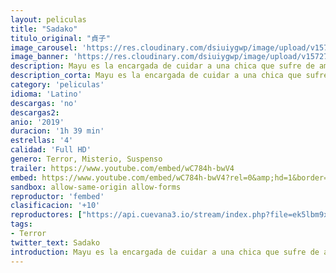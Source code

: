 ```yaml
---
layout: peliculas
title: "Sadako"
titulo_original: "貞子"
image_carousel: 'https://res.cloudinary.com/dsiuiygwp/image/upload/v1572750636/sadako-min_crrvq1.jpg'
image_banner: 'https://res.cloudinary.com/dsiuiygwp/image/upload/v1572750635/sadako-2019-banner-min_ugzcdw.jpg'
description: Mayu es la encargada de cuidar a una chica que sufre de amnesia. La paciente está bajo custodia policial y es de especial interés para las autoridades. Sin embargo, sus allegados desconocen el porqué de esta situación, e incluso la propia sospechosa ignora los motivos por los que está siendo vigilada 24h. Mientras Mayu se desvive por realizar su trabajo, su hermano, un aspirante a convertirse en un personaje famoso en redes sociales, comienza a darse cuenta de que ha dado con un filón que tratará de aprovechar a toda costa.
description_corta: Mayu es la encargada de cuidar a una chica que sufre de amnesia. La paciente está bajo custodia policial y es de especial interés para las autoridades. Sin embargo, sus allegados desconocen el porqué de esta situación, e incluso la propia sospechosa ignora los...
category: 'peliculas'
idioma: 'Latino'
descargas: 'no'
descargas2:
anio: '2019'
duracion: '1h 39 min'
estrellas: '4'
calidad: 'Full HD'
genero: Terror, Misterio, Suspenso
trailer: https://www.youtube.com/embed/wC784h-bwV4
embed: https://www.youtube.com/embed/wC784h-bwV4?rel=0&amp;hd=1&border=0&wmode=opaque&enablejsapi=1&modestbranding=1&controls=1&showinfo=1
sandbox: allow-same-origin allow-forms
reproductor: 'fembed'
clasificacion: '+10'
reproductores: ["https://api.cuevana3.io/stream/index.php?file=ek5lbm9xYWNrS0xYMTZLa2xNbkdvY3ZTb3BtZng4TGp6ZFpobGFMUGtOVFYySmlocU5XTzJkRE1tcHFuajVPb2w1eGphMkhEMGVQWDA2S21ZY1hRNEpQWHAydHFtSldvbVptU2ZuUzJ3THVva2FDaVp3PT0","https://cine24.online/stream/41206","https://cine24.online/stream/41207","https://cine24.online/stream/41205","https://upstream.to/embed-qdx2148q1io5.html"]
tags:
- Terror
twitter_text: Sadako
introduction: Mayu es la encargada de cuidar a una chica que sufre de amnesia. La paciente está bajo custodia policial y es de especial interés para las autoridades. Sin embargo, sus allegados desconocen el porqué de esta situación, e incluso la propia sospechosa ignora los
---
```














